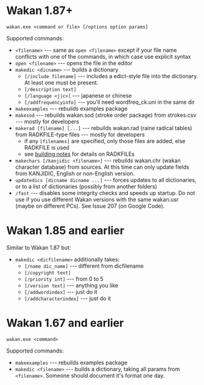 # Wakan 1.87+
```
wakan.exe <command or file> [/options option params]
```
Supported commands:
  * `<filename>` --- same as `open <filename>` except if your file name conflicts with one of the commands, in which case use explicit syntax
  * `open <filename>` --- opens the file in the editor
  * `makedic <dicname>` --- builds a dictionary
    * `[/include filename]` --- includes a edict-style file into the dictionary. At least one must be present.
    * `[/description text]`
    * `[/language <j|c>]` --- japanese or chinese
    * `[/addfrequencyinfo]` --- you'll need wordfreq\_ck.uni in the same dir
  * `makeexamples` --- rebuilds examples package
  * `makesod` --- rebuilds wakan.sod (stroke order package) from strokes.csv --- mostly for developers
  * `makerad [filename] [...]` --- rebuilds wakan.rad (raine radical tables) from RADKFILE-type files --- mostly for developers
    * if any `[filenames]` are specified, only those files are added, else RADKFILE is used
    * see [building notes](http://code.google.com/p/wakan/source/browse/trunk/__building.txt) for details on RADKFILEs
  * `makechars [/kanjidic <filename>]` --- rebuilds wakan.chr (wakan character database) from sources. At this time can only update fields from KANJIDIC, English or non-English version.
  * `updatedics [dicname dicname ...]` --- forces updates to all dictionaries, or to a list of dictionaries (possibly from another folders)
  * `/fast` --- disables some integrity checks and speeds up startup. Do not use if you use different Wakan versions with the same wakan.usr (maybe on different PCs). See Issue 207 (on Google Code).

# Wakan 1.85 and earlier
Similar to Wakan 1.87 but:
  * `makedic <dicfilename>` additionally takes:
    * `[/name dic_name]` --- different from dicfilename
    * `[/copyright text]`
    * `[/priority int]` --- from 0 to 5
    * `[/version text]` --- anything you like
    * `[/addwordindex]` --- just do it
    * `[/addcharacterindex]` --- just do it

# Wakan 1.67 and earlier
```
wakan.exe <command>
```
Supported commands:
  * `makeexamples` --- rebuilds examples package
  * `makedic <filename>` --- builds a dictionary, taking all params from `<filename>`. Someone should document it's format one day.